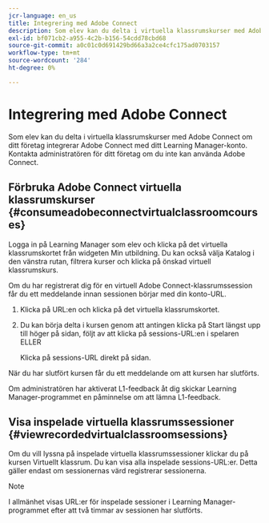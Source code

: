 ```yaml
---
jcr-language: en_us
title: Integrering med Adobe Connect
description: Som elev kan du delta i virtuella klassrumskurser med Adobe Connect om ditt företag integrerar Adobe Connect med ditt Learning Manager-konto. Kontakta administratören för ditt företag om du inte kan använda Adobe Connect.
exl-id: bf071cb2-a955-4c2b-b156-54cdd78cbd68
source-git-commit: a0c01c0d691429bd66a3a2ce4cfc175ad0703157
workflow-type: tm+mt
source-wordcount: '284'
ht-degree: 0%

---
```


# Integrering med Adobe Connect

Som elev kan du delta i virtuella klassrumskurser med Adobe Connect om ditt företag integrerar Adobe Connect med ditt Learning Manager-konto. Kontakta administratören för ditt företag om du inte kan använda Adobe Connect.

## Förbruka Adobe Connect virtuella klassrumskurser {#consumeadobeconnectvirtualclassroomcourses}

Logga in på Learning Manager som elev och klicka på det virtuella klassrumskortet från widgeten Min utbildning. Du kan också välja Katalog i den vänstra rutan, filtrera kurser och klicka på önskad virtuell klassrumskurs.

Om du har registrerat dig för en virtuell Adobe Connect-klassrumssession får du ett meddelande innan sessionen börjar med din konto-URL.

1. Klicka på URL:en och klicka på det virtuella klassrumskortet.
1. Du kan börja delta i kursen genom att antingen klicka på Start längst upp till höger på sidan, följt av att klicka på sessions-URL:en i spelaren ELLER

   Klicka på sessions-URL direkt på sidan.

När du har slutfört kursen får du ett meddelande om att kursen har slutförts.

Om administratören har aktiverat L1-feedback åt dig skickar Learning Manager-programmet en påminnelse om att lämna L1-feedback.

## Visa inspelade virtuella klassrumssessioner {#viewrecordedvirtualclassroomsessions}

Om du vill lyssna på inspelade virtuella klassrumssessioner klickar du på kursen Virtuellt klassrum. Du kan visa alla inspelade sessions-URL:er. Detta gäller endast om sessionernas värd registrerar sessionerna.

>[!NOTE]
>
>I allmänhet visas URL:er för inspelade sessioner i Learning Manager-programmet efter att två timmar av sessionen har slutförts.

